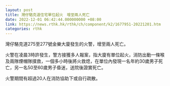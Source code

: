 ```yaml
---
layout: post
title: 灣仔駱克道住宅單位起火　增至兩人死亡
date: 2022-12-01 06:42:44.000000000 +08:00
link: https://news.rthk.hk/rthk/ch/component/k2/1677951-20221201.htm
categories: rthk
---
```


灣仔駱克道275至277號金樂大廈發生的火警，增至兩人死亡。

火警在凌晨3時許發生，警方接獲多人報案，指大廈有單位起火，消防出動一條喉及兩隊煙帽隊撲救，一個多小時後將火救熄，在單位內發現一名年約30歲男子死亡，另一名50至60歲男子昏迷，送院後證實死亡。

火警期間有超過20人在消防協助下或自行疏散。
